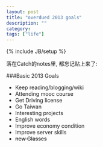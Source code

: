 ```yaml
---
layout: post
title: "overdued 2013 goals"
description: ""
category: 
tags: ["life"]
---
```

{% include JB/setup %}

落在Catch的notes里, 都忘记贴上来了:

###Basic 2013 Goals

* Keep reading/blogging/wiki  
* Attending mooc course  
* Get Driving license  
* Go Taiwan
* Interesting projects  
* English words   
* Improve economy condition 
* Improve server skills  
* ~~new Glasses~~

